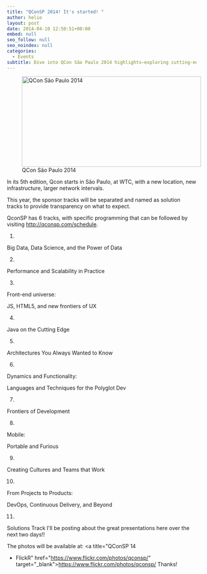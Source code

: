 ```yaml
---
title: "QConSP 2014! It's started! "
author: helio
layout: post
date: 2014-04-10 12:50:51+00:00
embed: null
seo_follow: null
seo_noindex: null
categories:
  - Events
subtitle: Dive into QCon São Paulo 2014 highlights—exploring cutting-edge talks on scalability, data science, and software architecture from industry leaders and innovative companies
---
```


<figure id="attachment_811" style="width: 476px" class="wp-caption aligncenter"> <img class="size-full wp-image-811" alt="QCon São Paulo 2014" src="/uploads/2014/04/qconSP14.png" width="476" height="240" srcset="/uploads/2014/04/qconSP14.png 476w, /uploads/2014/04/qconSP14-300x151.png 300w" sizes="(max-width: 476px) 100vw, 476px" /><figcaption class="wp-caption-text">QCon São Paulo 2014</figcaption></figure> In its 5th edition, Qcon starts in São Paulo, at WTC, with a new location, new infrastructure, larger network intervals.

This year, the sponsor tracks will be separated and named as solution tracks to provide transparency on what to expect.

QconSP has 6 tracks, with specific programming that can be followed by visiting <http://qconsp.com/schedule>.

1.

Big Data, Data Science, and the Power of Data

2.

Performance and Scalability in Practice

3.

Front-end universe:

JS, HTML5, and new frontiers of UX

4.

Java on the Cutting Edge

5.

Architectures You Always Wanted to Know

6.

Dynamics and Functionality:

Languages and Techniques for the Polyglot Dev

7.

Frontiers of Development

8.

Mobile:

Portable and Furious

9.

Creating Cultures and Teams that Work

10.

From Projects to Products:

DevOps, Continuous Delivery, and Beyond

11.

Solutions Track I'll be posting about the great presentations here over the next two days!!

The photos will be available at: <a title="QConSP 14

- FlickR" href="https://www.flickr.com/photos/qconsp/" target="\_blank">https://www.flickr.com/photos/qconsp/</a> Thanks!
